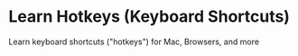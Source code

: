# Learn Hotkeys (Keyboard Shortcuts)

Learn keyboard shortcuts ("hotkeys") for Mac, Browsers, and more
